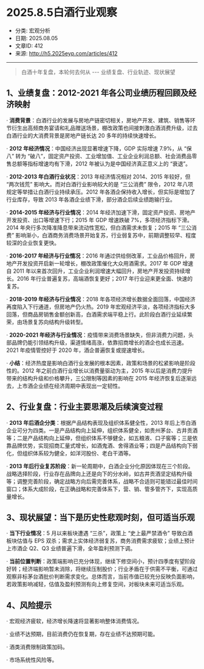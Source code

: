 # 2025.8.5白酒行业观察

- 分类: 宏观分析
- 日期: 2025.08.05
- 文章ID: 412
- 来源: http://h5.2025eyp.com/articles/412

---

> 白酒十年复盘，本轮何去何从 --- 业绩复盘、行业轨迹、现状展望

## **1、业绩复盘：2012-2021 年各公司业绩历程回顾及经济映射**

· **消费背景**：白酒行业的发展与房地产链密切相关，房地产开发、建筑、销售等环节衍生出高频商务宴请和礼品赠送场景，棚改政策也间接刺激白酒消费升级，过去白酒行业的大消费背景是房地产链长达 20 多年的持续快速增长。

· **2012 年经济情况**：中国经济出现显著增速下降，GDP 实际增速 7.9%，从 “保八” 转为 “破八”，固定资产投资、工业增加值、工业企业利润总额、社会消费品零售总额等指标增速均有下滑，2012 年被认为是中国经济真正意义上的 “衰退”。

· **2012-2013 年白酒行业状况**：2013 年经济情况相对 2014、2015 年较好，但 “两次钱荒” 影响大。而对白酒行业影响较大的是 “三公消费” 限令，2012 年八项规定等举措让白酒行业持续承压。2012 年各酒企保持收入增长，但实际是增加了行业库存，导致 2013 年各酒企业绩下滑，部分酒企后续业绩跑输行业。

· **2014-2015 年经济与行业情况**：2014 年经济加速下滑，固定资产投资、房地产开发投资、出口等增速下行；2015 年 GDP 增速跌破 7%，多项经济指标下滑。2014 年央行多次降准降息带来流动性宽松，但白酒需求未恢复；2015 年 “三公消费” 影响渐小，白酒商务消费场景开始复苏，行业弱复苏中，前期调整较早、程度较深的企业恢复更快。

· **2016-2017 年经济与行业情况**：2016 年通过供给侧改革，工业品价格回升，房地产开发投资开启新一轮增长，棚改政策催化大众用酒需求。2017 年 GDP 增速自 2011 年以来首次回升，工业企业利润增速大幅回升，房地产开发投资持续增长。2016 年行业普遍复苏，高端酒恢复更好；2017 年行业迎来更全面、快速的复苏。

· **2018-2019 年经济与行业情况**：2018 年各项经济增长数据全面回落，中国经济再度陷入下行通道，但房地产仍火热。2019 年宏观经济平淡，各项经济指标大多回落，但商品房销售金额创新高，白酒需求端平稳上行。此阶段白酒行业延续繁荣，由场景复苏向结构升级转型。

· **2020-2021 年经济与行业情况**：疫情带来消费场景缺失，但非消费力问题，头部品牌仍能引领结构升级，渠道情绪高涨，依靠招商增长的酒企也成长迅速。2021 年疫情管控好于 2020 年，酒企普遍恢复或提速增长。

· **小结**：经济热度是影响白酒行业发展的根本因素，政策和场景的松紧影响是阶段性的。2012 年之前白酒行业增长以消费量驱动为主，2015 年以后是消费力提升带来的结构升级和价格攀升，三公限制等因素的影响在 2015 年经济恢复后逐渐远去，上市酒企业绩在经济周期中表现出一定韧性。

## **2、行业复盘：行业主要思潮及后续演变过程**

· **2013 年后酒企分类**：根据产品结构表现及组织体系健全性，2013 年后上市白酒企业可分为四类。一是产品结构向上延伸，组织体系健全，如贵州茅台、古井贡酒等；二是产品结构向上延伸，但组织体系不够健全，如五粮液、口子窖等；三是依靠品牌优势，实现招商汇量式增长，如酒鬼酒、舍得酒业等；四是产品结构向下弱化，但组织体系较为健全，如洋河股份、老白干酒等。

· **2013 年后行业复苏阶段**：新一轮周期中，白酒企业分化原因体现在三个阶段。战略选择阶段，行业存在品牌向上还是向下的分水岭，如古井贡酒坚定结构升级等；调整完善阶段，确定战略方向后需完善体系，战略不合适则可能错过最佳时间窗口；体系大成阶段，在正确战略和完善体系下，营、销、管多管齐下，实现高质量增长。

## **3、现状展望：当下是历史性悲观时刻，但可适当乐观**

· **当下行业情况**：5 月以来板块遭遇 “三杀”，政策上 “史上最严禁酒令” 导致白酒板块估值与 EPS 双杀；需求上实体经济弱复苏，商务消费需求疲软；业绩上预计上市酒企 Q2、Q3 业绩普遍下滑，全年盈利预测下调。

· **当前位置判断**：政策端影响已充分体现，继续下修空间小，预计四季度有望阶段好转；经济端影响暂未消除，将继续压制股价；行业矛盾在于供需不平衡，可通过观察非标茅台酒批价判断需求变化。总体而言，当前市值已较充分反映负面影响，若政策影响减轻，估值及盈利预测有向上修复空间，对板块未来可适当乐观。

## **4、风险提示**

· 宏观经济疲软，经济增长降速将显著影响整体消费情况。

· 业绩不达预期，目前消费仍在恢复期，存在业绩不达预期可能。

· 酒类消费限制政策加码。

· 市场系统性风险等。
